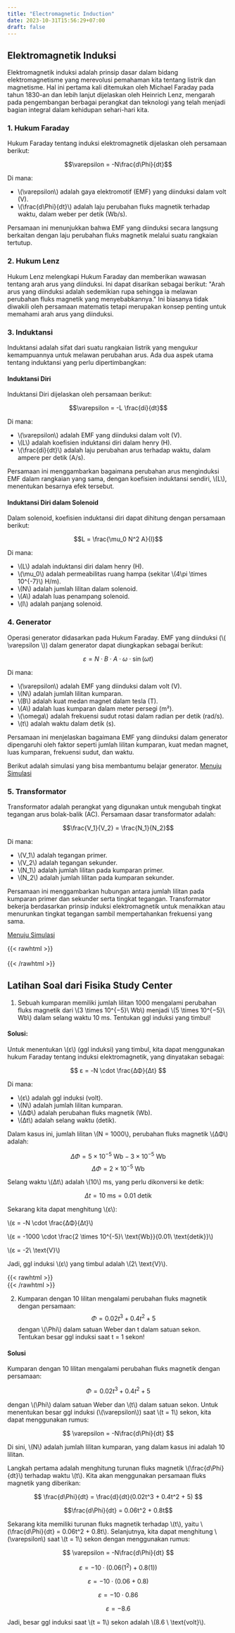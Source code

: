 ```yaml
---
title: "Electromagnetic Induction"
date: 2023-10-31T15:56:29+07:00
draft: false
---
```


## Elektromagnetik Induksi

Elektromagnetik induksi adalah prinsip dasar dalam bidang elektromagnetisme yang merevolusi pemahaman kita tentang listrik dan magnetisme. Hal ini pertama kali ditemukan oleh Michael Faraday pada tahun 1830-an dan lebih lanjut dijelaskan oleh Heinrich Lenz, mengarah pada pengembangan berbagai perangkat dan teknologi yang telah menjadi bagian integral dalam kehidupan sehari-hari kita.

### 1. Hukum Faraday

Hukum Faraday tentang induksi elektromagnetik dijelaskan oleh persamaan berikut:

$$\varepsilon = -N\frac{d\Phi}{dt}$$

Di mana:
- \\(\varepsilon\\) adalah gaya elektromotif (EMF) yang diinduksi dalam volt (V).
- \\(\frac{d\Phi}{dt}\\) adalah laju perubahan fluks magnetik terhadap waktu, dalam weber per detik (Wb/s).

Persamaan ini menunjukkan bahwa EMF yang diinduksi secara langsung berkaitan dengan laju perubahan fluks magnetik melalui suatu rangkaian tertutup.

### 2. Hukum Lenz

Hukum Lenz melengkapi Hukum Faraday dan memberikan wawasan tentang arah arus yang diinduksi. Ini dapat disarikan sebagai berikut: "Arah arus yang diinduksi adalah sedemikian rupa sehingga ia melawan perubahan fluks magnetik yang menyebabkannya." Ini biasanya tidak diwakili oleh persamaan matematis tetapi merupakan konsep penting untuk memahami arah arus yang diinduksi.

### 3. Induktansi

Induktansi adalah sifat dari suatu rangkaian listrik yang mengukur kemampuannya untuk melawan perubahan arus. Ada dua aspek utama tentang induktansi yang perlu dipertimbangkan:

#### Induktansi Diri

Induktansi Diri dijelaskan oleh persamaan berikut:

$$\varepsilon = -L \frac{di}{dt}$$

Di mana:
- \\(\varepsilon\\) adalah EMF yang diinduksi dalam volt (V).
- \\(L\\) adalah koefisien induktansi diri dalam henry (H).
- \\(\frac{di}{dt}\\) adalah laju perubahan arus terhadap waktu, dalam ampere per detik (A/s).

Persamaan ini menggambarkan bagaimana perubahan arus menginduksi EMF dalam rangkaian yang sama, dengan koefisien induktansi sendiri, \\(L\\), menentukan besarnya efek tersebut.

#### Induktansi Diri dalam Solenoid

Dalam solenoid, koefisien induktansi diri dapat dihitung dengan persamaan berikut:

$$L = \frac{\mu_0 N^2 A}{l}$$

Di mana:
- \\(L\\) adalah induktansi diri dalam henry (H).
- \\(\mu_0\\) adalah permeabilitas ruang hampa (sekitar \\(4\pi \times 10^{-7}\\) H/m).
- \\(N\\) adalah jumlah lilitan dalam solenoid.
- \\(A\\) adalah luas penampang solenoid.
- \\(l\\) adalah panjang solenoid.

### 4. Generator

Operasi generator didasarkan pada Hukum Faraday. EMF yang diinduksi (\\( \varepsilon \\)) dalam generator dapat diungkapkan sebagai berikut:

$$\varepsilon = N \cdot B \cdot A \cdot \omega \cdot \sin(\omega t)$$

Di mana:
- \\(\varepsilon\\) adalah EMF yang diinduksi dalam volt (V).
- \\(N\\) adalah jumlah lilitan kumparan.
- \\(B\\) adalah kuat medan magnet dalam tesla (T).
- \\(A\\) adalah luas kumparan dalam meter persegi (m²).
- \\(\omega\\) adalah frekuensi sudut rotasi dalam radian per detik (rad/s).
- \\(t\\) adalah waktu dalam detik (s).

Persamaan ini menjelaskan bagaimana EMF yang diinduksi dalam generator dipengaruhi oleh faktor seperti jumlah lilitan kumparan, kuat medan magnet, luas kumparan, frekuensi sudut, dan waktu.

Berikut adalah simulasi yang bisa membantumu belajar generator.
[Menuju Simulasi](https://www.walter-fendt.de/html5/phen/generator_en.htm)

### 5. Transformator

Transformator adalah perangkat yang digunakan untuk mengubah tingkat tegangan arus bolak-balik (AC). Persamaan dasar transformator adalah:

$$\frac{V_1}{V_2} = \frac{N_1}{N_2}$$

Di mana:
- \\(V_1\\) adalah tegangan primer.
- \\(V_2\\) adalah tegangan sekunder.
- \\(N_1\\) adalah jumlah lilitan pada kumparan primer.
- \\(N_2\\) adalah jumlah lilitan pada kumparan sekunder.

Persamaan ini menggambarkan hubungan antara jumlah lilitan pada kumparan primer dan sekunder serta tingkat tegangan. Transformator bekerja berdasarkan prinsip induksi elektromagnetik untuk menaikkan atau menurunkan tingkat tegangan sambil mempertahankan frekuensi yang sama.

[Menuju Simulasi](https://iwant2study.org/lookangejss/05electricitynmagnetism_17AC/ejss_model_transformer/)   

{{< rawhtml >}}
<br><br>
{{< /rawhtml >}}

## Latihan Soal dari Fisika Study Center

1. Sebuah kumparan memiliki jumlah lilitan 1000 mengalami perubahan fluks magnetik dari \\(3 \times 10^{−5}\ Wb\\) menjadi \\(5 \times 10^{−5}\ Wb\\) dalam selang waktu 10 ms. Tentukan ggl induksi yang timbul!

#### Solusi:
Untuk menentukan \\(ε\\) (ggl induksi) yang timbul, kita dapat menggunakan hukum Faraday tentang induksi elektromagnetik, yang dinyatakan sebagai:

$$
ε = -N \cdot \frac{ΔΦ}{Δt}
$$

Di mana:
- \\(ε\\) adalah ggl induksi (volt).
- \\(N\\) adalah jumlah lilitan kumparan.
- \\(ΔΦ\\) adalah perubahan fluks magnetik (Wb).
- \\(Δt\\) adalah selang waktu (detik).

Dalam kasus ini, jumlah lilitan \\(N = 1000\\), perubahan fluks magnetik \\(ΔΦ\\) adalah:

$$ ΔΦ = 5 \times 10^{-5}\ \text{Wb} - 3 \times 10^{-5}\ \text{Wb}$$
$$ΔΦ = 2 \times 10^{-5}\ \text{Wb}$$

Selang waktu \\(Δt\\) adalah \\(10\\) ms, yang perlu dikonversi ke detik:

$$
Δt = 10\ \text{ms} = 0.01\ \text{detik}
$$

Sekarang kita dapat menghitung \\(ε\\):


\\(ε = -N \cdot \frac{ΔΦ}{Δt}\\)

\\(ε = -1000 \cdot \frac{2 \times 10^{-5}\ \text{Wb}}{0.01\ \text{detik}}\\)

\\(ε = -2\ \text{V}\\)

Jadi, ggl induksi \\(ε\\) yang timbul adalah \\(2\ \text{V}\\).

{{< rawhtml >}}
<br>
{{< /rawhtml >}}

2. Kumparan dengan 10 lilitan mengalami perubahan fluks magnetik dengan persamaan:
$$\Phi = 0.02t^3 + 0.4t^2 + 5$$
dengan \\(\Phi\\) dalam satuan Weber dan t dalam satuan sekon. Tentukan besar ggl induksi saat t = 1 sekon! 

#### Solusi

Kumparan dengan 10 lilitan mengalami perubahan fluks magnetik dengan persamaan:

$$
\Phi = 0.02t^3 + 0.4t^2 + 5
$$

dengan \\(\Phi\\) dalam satuan Weber dan \\(t\\) dalam satuan sekon. Untuk menentukan besar ggl induksi (\\(\varepsilon\\)) saat \\(t = 1\\) sekon, kita dapat menggunakan rumus:

$$
\varepsilon = -N\frac{d\Phi}{dt}
$$

Di sini, \\(N\\) adalah jumlah lilitan kumparan, yang dalam kasus ini adalah 10 lilitan.

Langkah pertama adalah menghitung turunan fluks magnetik \\(\frac{d\Phi}{dt}\\) terhadap waktu \\(t\\). Kita akan menggunakan persamaan fluks magnetik yang diberikan:

$$
\frac{d\Phi}{dt} = \frac{d}{dt}(0.02t^3 + 0.4t^2 + 5)
$$

$$\frac{d\Phi}{dt} = 0.06t^2 + 0.8t$$

Sekarang kita memiliki turunan fluks magnetik terhadap \\(t\\), yaitu \\(\frac{d\Phi}{dt} = 0.06t^2 + 0.8t\\). Selanjutnya, kita dapat menghitung \\(\varepsilon\\) saat \\(t = 1\\) sekon dengan menggunakan rumus:

$$
\varepsilon = -N\frac{d\Phi}{dt}
$$

$$\varepsilon = -10 \cdot (0.06(1^2) + 0.8(1))$$

$$\varepsilon = -10 \cdot (0.06 + 0.8)$$

$$\varepsilon = -10 \cdot 0.86$$

$$\varepsilon = -8.6$$

Jadi, besar ggl induksi saat \\(t = 1\\) sekon adalah \\(8.6 \ \text{volt}\\).

